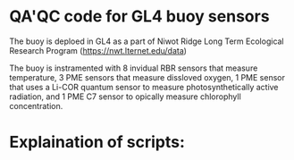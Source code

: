 # QA'QC code for GL4 buoy sensors 
The buoy is deploed in GL4 as a part of Niwot Ridge Long Term Ecological Research Program (https://nwt.lternet.edu/data)

The buoy is instramented with 8 invidual RBR sensors that measure temperature, 3 PME sensors that measure dissloved oxygen, 1 PME sensor that uses a Li-COR quantum sensor to measure photosynthetically active radiation, and 1 PME C7 sensor to opically measure chlorophyll concentration. 

# Explaination of scripts:
